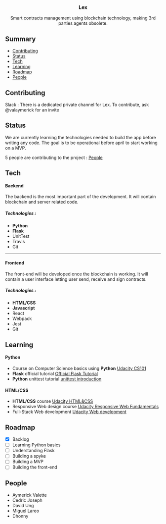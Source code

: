 
<p align="center">
  <a href="https://getbootstrap.com/">
    <img src="https://i.imgur.com/RaivXo2.png" alt="" >
  </a>

  <h3 align="center">Lex</h3>

  <p align="center">
    Smart contracts management using blockchain technology, making 3rd parties agents obsolete. 
</p>


## Summary

- [Contributing](#contributing)
- [Status](#status)
- [Tech](#tech)
- [Learning](#learning)
- [Roadmap](#roadmap)
- [People](#people)

## Contributing

Slack : There is a dedicated private channel for Lex. To contribute, ask @valaymerick for an invite



## Status

We are currently learning the technologies needed to build the app before writing any code. The goal is to be operational before april to start working on a MVP.

5 people are contributing to the project :  [People](#people)

## Tech

#### Backend 
The backend is the most important part of the development. It will contain blockchain and server related code.

##### Technologies :

 - **Python**
 - **Flask**
 - UnitTest
 - Travis
 - Git



---

#### Frontend
The front-end will be developed once the blockchain is working. It will contain a user interface letting user send, receive and sign contracts.

##### Technologies  :

 - **HTML/CSS**
 - **Javascript**
 - React
 - Webpack
 - Jest
 - Git

## Learning
#### Python

 - Course on Computer Science basics using **Python**  [Udacity CS101](https://eu.udacity.com/course/intro-to-computer-science--cs101)
 -  **Flask** official tutorial [Official Flask Tutorial](http://flask.pocoo.org/docs/0.12/tutorial/)
 - **Python** unittest tutorial [unittest introduction](http://pythontesting.net/framework/unittest/unittest-introduction/)


#### HTML/CSS

 - **HTML/CSS** course  [Udacity HTML&CSS](https://in.udacity.com/course/intro-to-html-and-css--ud304)
 - Responsive Web design course [Udacity Responsive Web Fundamentals](https://eu.udacity.com/course/responsive-web-design-fundamentals--ud893)
 - Full-Stack Web development [Udacity Web development](https://in.udacity.com/course/web-development--cs253)

## Roadmap
* [x] Backlog
* [ ] Learning Python basics
* [ ] Understanding Flask
* [ ] Building a spyke
* [ ] Building a MVP
* [ ] Building the front-end

## People
- Aymerick Valette 
- Cedric Joseph
- David Ung
- Miguel Lareo
- Dhonny 